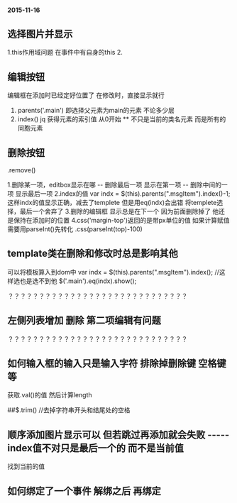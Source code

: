 #### 2015-11-16
## 选择图片并显示
1.this作用域问题 在事件中有自身的this
2.
## 编辑按钮
编辑框在添加时已经定好位置了 在修改时，直接显示就行
1. parents('.main') 即选择父元素为main的元素 不论多少层
2. index() jq 获得元素的索引值 从0开始 
** 不只是当前的类名元素 而是所有的同胞元素

## 删除按钮
.remove()

1.删除某一项，editbox显示在哪
-- 删除最后一项 显示在第一项
-- 删除中间的一项 显示最后一项
2.index的值
var indx = $(this).parents(".msgItem").index()-1; 这样indx的值显示正确，减去了templete 但是用eq(indx)会出错 将templete选择，最后一个舍弃了
3.删除的编辑框
显示总是在下一个 因为前面删除掉了 他还是保持在添加时的位置
4.css('margin-top')返回的是带px单位的值 如果计算赋值需要用parseInt()先转化
.css(parseInt(top)-100)

## template类在删除和修改时总是影响其他

可以将模板算入到dom中
var indx = $(this).parents(".msgItem").index(); //这样选也是选不到他
$('.main').eq(indx).show();

？？？？？？？？？？？？？？？？？？？？？？？？？？？？？
## 左侧列表增加 删除 第二项编辑有问题
？？？？？？？？？？？？？？？？？？？？？？？？？？？？？

## 如何输入框的输入只是输入字符 排除掉删除键 空格键等
获取.val()的值 然后计算length

##$.trim() //去掉字符串开头和结尾处的空格


## 顺序添加图片显示可以 但若跳过再添加就会失败   -----index值不对只是最后一个的 而不是当前值
找到当前的值

## 如何绑定了一个事件 解绑之后 再绑定


